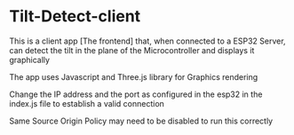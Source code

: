 # Tilt-Detect-client

This is a client app [The frontend] that, when connected to a ESP32 Server, can detect the tilt in the plane of the Microcontroller and displays it graphically

The app uses Javascript and Three.js library for Graphics rendering

Change the IP address and the port as configured in the esp32 in the index.js file to establish a valid connection

Same Source Origin Policy may need to be disabled to run this correctly
